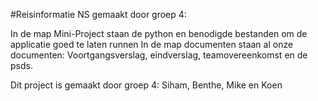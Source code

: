 #Reisinformatie NS gemaakt door groep 4:

In de map Mini-Project staan de python en benodigde bestanden om de applicatie goed te laten runnen
In de map documenten staan al onze documenten: Voortgangsverslag, eindverslag, teamovereenkomst en de psds.

Dit project is gemaakt door groep 4: Siham, Benthe, Mike en Koen
